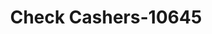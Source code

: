 ---
f_zip-code: 65625
f_state-code: MO
title: Check Cashers-10645
f_phone: 417-847-2980
f_city-only: Cassville
f_address: 58 Main Street Cassville
f_location-unique-id: '10645'
slug: check-cashers-10645
updated-on: '2024-05-30T13:46:58.046Z'
created-on: '2024-05-30T13:36:59.803Z'
published-on: '2024-05-30T13:54:32.469Z'
f_city-state: cms/city/cassville-mo.md
f_company: cms/company/check-cashers.md
f_state: cms/state/missouri.md
layout: '[payday-loan].html'
tags: payday-loan
---